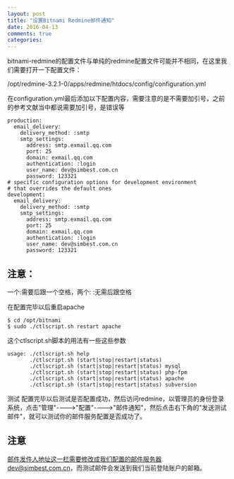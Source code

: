 ```yaml
---
layout: post
title: "设置Bitnami Redmine邮件通知"
date: 2016-04-13
comments: true
categories:
---
```

  
bitnami-redmine的配置文件与单纯的redmine配置文件可能并不相同，在这里我们需要打开一下配置文件：

/opt/redmine-3.2.1-0/apps/redmine/htdocs/config/configuration.yml

在configuration.yml最后添加以下配置内容，需要注意的是不需要加引号，之前的参考文献当中都说需要加引号，是错误等

```
production:
  email_delivery:
    delivery_method: :smtp
    smtp_settings:
      address: smtp.exmail.qq.com
      port: 25
      domain: exmail.qq.com
      authentication: :login
      user_name: dev@simbest.com.cn
      password: 123321
# specific configuration options for development environment
# that overrides the default ones
development:
  email_delivery:
    delivery_method: :smtp
    smtp_settings:
      address: smtp.exmail.qq.com
      port: 25
      domain: exmail.qq.com
      authentication: :login
      user_name: dev@simbest.com.cn
      password: 123321
```

## 注意：

一个:需要后跟一个空格，两个: :无需后跟空格

在配置完毕以后重启apache

```
$ cd /opt/bitnami
$ sudo ./ctlscript.sh restart apache
```

这个ctlscript.sh脚本的用法有一些这些参数
```
usage: ./ctlscript.sh help
       ./ctlscript.sh (start|stop|restart|status)
       ./ctlscript.sh (start|stop|restart|status) mysql
       ./ctlscript.sh (start|stop|restart|status) php-fpm
       ./ctlscript.sh (start|stop|restart|status) apache
       ./ctlscript.sh (start|stop|restart|status) subversion
```

测试
配置完毕以后测试是否配置成功，然后访问redmine，以管理员的身份登录系统，点击"管理"---->"配置"---->"邮件通知"，然后点击右下角的"发送测试邮件"，就可以测试你的邮件服务配置是否成功了。

## 注意

邮件发件人地址这一栏需要修改成我们配置的邮件服务器dev@simbest.com.cn，而测试邮件会发送到我们当前登陆账户的邮箱。